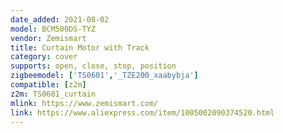 ```yaml
---
date_added: 2021-08-02
model: BCM500DS-TYZ
vendor: Zemismart
title: Curtain Motor with Track
category: cover
supports: open, close, stop, position
zigbeemodel: ['TS0601','_TZE200_xaabybja']
compatible: [z2m]
z2m: TS0601_curtain
mlink: https://www.zemismart.com/
link: https://www.aliexpress.com/item/1005002090374520.html
---
```


